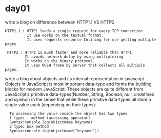 # day01
write a blog on difference between HTTP1.1 VS HTTP2

    HTTP1.1 : HTTP1 loads a single request for every TCP connection
              It use works on the textual format.
              It uses requests resource Inlining for use getting multiple pages
  
     HTTP2 : HTTP2 is much faster and more reliable than HTTP1
             It avoids network delay by using multiplexing
             It works on the binary protocol.
             It uses PUSH frame by server that collects all multiple pages. 
             
             
write a blog about objects and its internal representation in javascript  
      Objects in JavaScript is  most important data-type and forms the building blocks for modern JavaScript. These objects are quite different from JavaScript’s primitive data-types(Number, String, Boolean, null, undefined and symbol) in the sense that while these primitive data-types all store a single value each (depending on their types). 
      
      To accessing the value inside the object has two types
      1 type: . method (accessing operator)
      Syntax:console.log(objectname.keyname)
      2 type: box method
      Syntax:console.log(objectname["keyname"])
